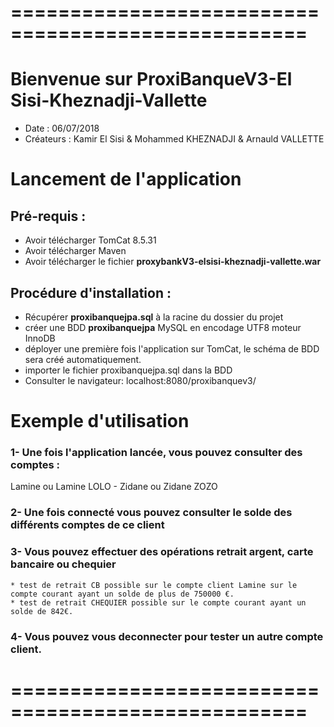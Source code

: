 # ===================================================

# Bienvenue sur ProxiBanqueV3-El Sisi-Kheznadji-Vallette
* Date : 06/07/2018
* Créateurs : Kamir El Sisi & Mohammed KHEZNADJI & Arnauld VALLETTE 

# Lancement de l'application

## Pré-requis :

* Avoir télécharger TomCat 8.5.31
* Avoir télécharger Maven
* Avoir télécharger le fichier **proxybankV3-elsisi-kheznadji-vallette.war**

## Procédure d'installation :

* Récupérer **proxibanquejpa.sql** à la racine du dossier du projet
* créer une BDD **proxibanquejpa** MySQL en encodage UTF8 moteur InnoDB
* déployer une première fois l'application sur TomCat, le schéma de BDD sera créé automatiquement.
* importer le fichier proxibanquejpa.sql dans la BDD
* Consulter le navigateur: localhost:8080/proxibanquev3/

# Exemple d'utilisation
### 1- Une fois l'application lancée, vous pouvez consulter des comptes :
Lamine ou Lamine LOLO - Zidane ou Zidane ZOZO

### 2- Une fois connecté vous pouvez consulter le solde des différents comptes de ce client

### 3- Vous pouvez effectuer des opérations retrait argent, carte bancaire ou chequier
    * test de retrait CB possible sur le compte client Lamine sur le compte courant ayant un solde de plus de 750000 €.
    * test de retrait CHEQUIER possible sur le compte courant ayant un solde de 842€.
    
### 4- Vous pouvez vous deconnecter pour tester un autre compte client.

# ===================================================
